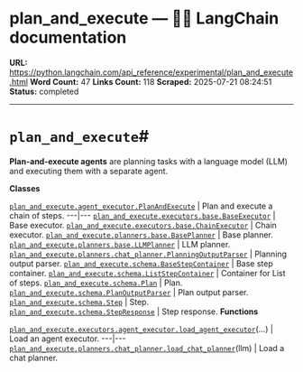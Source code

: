 # plan_and_execute — 🦜🔗 LangChain  documentation

**URL:** https://python.langchain.com/api_reference/experimental/plan_and_execute.html
**Word Count:** 47
**Links Count:** 118
**Scraped:** 2025-07-21 08:24:51
**Status:** completed

---

# `plan_and_execute`\#

**Plan-and-execute agents** are planning tasks with a language model \(LLM\) and executing them with a separate agent.

**Classes**

[`plan_and_execute.agent_executor.PlanAndExecute`](https://python.langchain.com/api_reference/experimental/plan_and_execute/langchain_experimental.plan_and_execute.agent_executor.PlanAndExecute.html#langchain_experimental.plan_and_execute.agent_executor.PlanAndExecute "langchain_experimental.plan_and_execute.agent_executor.PlanAndExecute") | Plan and execute a chain of steps.   ---|---   [`plan_and_execute.executors.base.BaseExecutor`](https://python.langchain.com/api_reference/experimental/plan_and_execute/langchain_experimental.plan_and_execute.executors.base.BaseExecutor.html#langchain_experimental.plan_and_execute.executors.base.BaseExecutor "langchain_experimental.plan_and_execute.executors.base.BaseExecutor") | Base executor.   [`plan_and_execute.executors.base.ChainExecutor`](https://python.langchain.com/api_reference/experimental/plan_and_execute/langchain_experimental.plan_and_execute.executors.base.ChainExecutor.html#langchain_experimental.plan_and_execute.executors.base.ChainExecutor "langchain_experimental.plan_and_execute.executors.base.ChainExecutor") | Chain executor.   [`plan_and_execute.planners.base.BasePlanner`](https://python.langchain.com/api_reference/experimental/plan_and_execute/langchain_experimental.plan_and_execute.planners.base.BasePlanner.html#langchain_experimental.plan_and_execute.planners.base.BasePlanner "langchain_experimental.plan_and_execute.planners.base.BasePlanner") | Base planner.   [`plan_and_execute.planners.base.LLMPlanner`](https://python.langchain.com/api_reference/experimental/plan_and_execute/langchain_experimental.plan_and_execute.planners.base.LLMPlanner.html#langchain_experimental.plan_and_execute.planners.base.LLMPlanner "langchain_experimental.plan_and_execute.planners.base.LLMPlanner") | LLM planner.   [`plan_and_execute.planners.chat_planner.PlanningOutputParser`](https://python.langchain.com/api_reference/experimental/plan_and_execute/langchain_experimental.plan_and_execute.planners.chat_planner.PlanningOutputParser.html#langchain_experimental.plan_and_execute.planners.chat_planner.PlanningOutputParser "langchain_experimental.plan_and_execute.planners.chat_planner.PlanningOutputParser") | Planning output parser.   [`plan_and_execute.schema.BaseStepContainer`](https://python.langchain.com/api_reference/experimental/plan_and_execute/langchain_experimental.plan_and_execute.schema.BaseStepContainer.html#langchain_experimental.plan_and_execute.schema.BaseStepContainer "langchain_experimental.plan_and_execute.schema.BaseStepContainer") | Base step container.   [`plan_and_execute.schema.ListStepContainer`](https://python.langchain.com/api_reference/experimental/plan_and_execute/langchain_experimental.plan_and_execute.schema.ListStepContainer.html#langchain_experimental.plan_and_execute.schema.ListStepContainer "langchain_experimental.plan_and_execute.schema.ListStepContainer") | Container for List of steps.   [`plan_and_execute.schema.Plan`](https://python.langchain.com/api_reference/experimental/plan_and_execute/langchain_experimental.plan_and_execute.schema.Plan.html#langchain_experimental.plan_and_execute.schema.Plan "langchain_experimental.plan_and_execute.schema.Plan") | Plan.   [`plan_and_execute.schema.PlanOutputParser`](https://python.langchain.com/api_reference/experimental/plan_and_execute/langchain_experimental.plan_and_execute.schema.PlanOutputParser.html#langchain_experimental.plan_and_execute.schema.PlanOutputParser "langchain_experimental.plan_and_execute.schema.PlanOutputParser") | Plan output parser.   [`plan_and_execute.schema.Step`](https://python.langchain.com/api_reference/experimental/plan_and_execute/langchain_experimental.plan_and_execute.schema.Step.html#langchain_experimental.plan_and_execute.schema.Step "langchain_experimental.plan_and_execute.schema.Step") | Step.   [`plan_and_execute.schema.StepResponse`](https://python.langchain.com/api_reference/experimental/plan_and_execute/langchain_experimental.plan_and_execute.schema.StepResponse.html#langchain_experimental.plan_and_execute.schema.StepResponse "langchain_experimental.plan_and_execute.schema.StepResponse") | Step response.      **Functions**

[`plan_and_execute.executors.agent_executor.load_agent_executor`](https://python.langchain.com/api_reference/experimental/plan_and_execute/langchain_experimental.plan_and_execute.executors.agent_executor.load_agent_executor.html#langchain_experimental.plan_and_execute.executors.agent_executor.load_agent_executor "langchain_experimental.plan_and_execute.executors.agent_executor.load_agent_executor")\(...\) | Load an agent executor.   ---|---   [`plan_and_execute.planners.chat_planner.load_chat_planner`](https://python.langchain.com/api_reference/experimental/plan_and_execute/langchain_experimental.plan_and_execute.planners.chat_planner.load_chat_planner.html#langchain_experimental.plan_and_execute.planners.chat_planner.load_chat_planner "langchain_experimental.plan_and_execute.planners.chat_planner.load_chat_planner")\(llm\) | Load a chat planner.